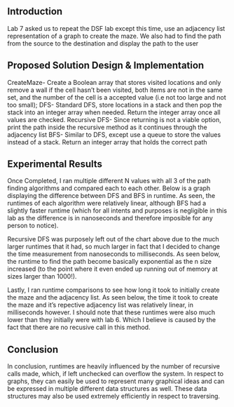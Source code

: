 <h2>Introduction</h2>
	Lab  7 asked us to repeat the DSF lab except this time, use an adjacency list representation of a graph to create the maze. We also had to find the path from the source to the destination and display the path to the user

<h2>Proposed Solution Design & Implementation</h2>
CreateMaze- Create a Boolean array that stores visited locations and only remove a wall if the cell hasn’t been visited, both items are not in the same set, and the number of the cell is a accepted value (i.e not too large and not too small);
DFS- Standard DFS, store locations in a stack and then pop the stack into an integer array when needed. Return the integer array once all values are checked.
Recursive DFS- Since returning is not a viable option, print the path inside the recursive method as it continues through the adjacency list
BFS- Similar to DFS, except use a queue to store the values instead of a stack. Return an integer array that holds the correct path

<h2>Experimental Results</h2>
Once Completed, I ran multiple different N values with all 3 of the path finding algorithms and compared each to each other. Below is a graph displaying the difference between DFS and BFS in runtime. As seen, the runtimes of each algorithm were relatively linear, although BFS had a slightly faster runtime (which for all intents and purposes is negligible in this lab as the difference is in nanoseconds and therefore imposible for any person to notice). 
 
Recursive DFS was purposely left out of the chart above due to the much larger runtimes that it had, so much larger in fact that I decided to change the time measurement from nanoseconds to milliseconds. As seen below, the runtime to find the path become basically exponential as the n size increased (to the point where it even ended up running out of memory at sizes larger than 1000!).
  
Lastly, I ran runtime comparisons to see how long it took to initially create the maze and the adjacency list. As seen below, the time it took to create the maze and it’s repective adjacency list was relatively linear, in milliseconds however. I should note that these runtimes were also much lower than they initially were with lab 6. Which I believe is caused by the fact that there are no recusive call in this method.
   
<h2>Conclusion</h2>
In conclusion, runtimes are heavily influenced by the number of recursive calls made, which, if left unchecked can overflow the system. In respect to graphs, they can easily be used to represent many graphical ideas and can be expressed in multiple different data structures as well. These data structures may also be used extremely efficiently in respect to traversing.
